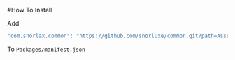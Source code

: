 #How To Install

Add 

```csharp
"com.snorlax.common": "https://github.com/snorluxe/common.git?path=Assets/_Root#1.0.1",
```

To `Packages/manifest.json`